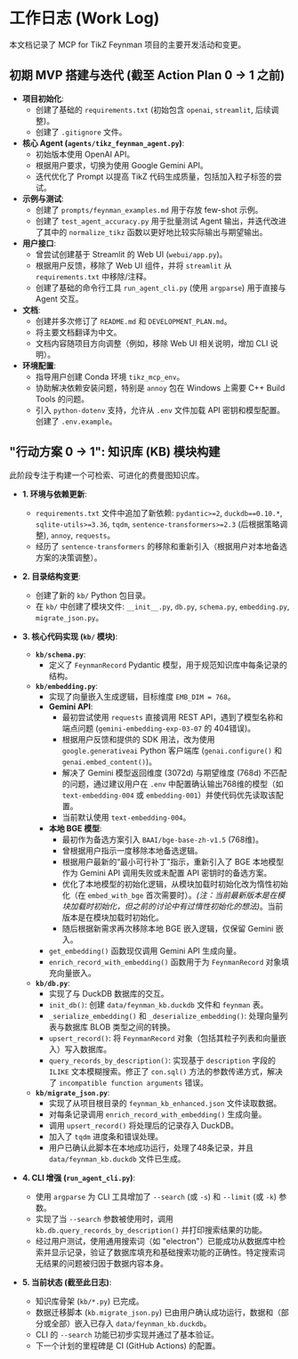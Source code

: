 # 工作日志 (Work Log)

本文档记录了 MCP for TikZ Feynman 项目的主要开发活动和变更。

## 初期 MVP 搭建与迭代 (截至 Action Plan 0 → 1 之前)

*   **项目初始化**:
    *   创建了基础的 `requirements.txt` (初始包含 `openai`, `streamlit`, 后续调整)。
    *   创建了 `.gitignore` 文件。
*   **核心 Agent (`agents/tikz_feynman_agent.py`)**:
    *   初始版本使用 OpenAI API。
    *   根据用户要求，切换为使用 Google Gemini API。
    *   迭代优化了 Prompt 以提高 TikZ 代码生成质量，包括加入粒子标签的尝试。
*   **示例与测试**:
    *   创建了 `prompts/feynman_examples.md` 用于存放 few-shot 示例。
    *   创建了 `test_agent_accuracy.py` 用于批量测试 Agent 输出，并迭代改进了其中的 `normalize_tikz` 函数以更好地比较实际输出与期望输出。
*   **用户接口**:
    *   曾尝试创建基于 Streamlit 的 Web UI (`webui/app.py`)。
    *   根据用户反馈，移除了 Web UI 组件，并将 `streamlit` 从 `requirements.txt` 中移除/注释。
    *   创建了基础的命令行工具 `run_agent_cli.py` (使用 `argparse`) 用于直接与 Agent 交互。
*   **文档**:
    *   创建并多次修订了 `README.md` 和 `DEVELOPMENT_PLAN.md`。
    *   将主要文档翻译为中文。
    *   文档内容随项目方向调整（例如，移除 Web UI 相关说明，增加 CLI 说明）。
*   **环境配置**:
    *   指导用户创建 Conda 环境 `tikz_mcp_env`。
    *   协助解决依赖安装问题，特别是 `annoy` 包在 Windows 上需要 C++ Build Tools 的问题。
    *   引入 `python-dotenv` 支持，允许从 `.env` 文件加载 API 密钥和模型配置。创建了 `.env.example`。

## "行动方案 0 → 1": 知识库 (KB) 模块构建

此阶段专注于构建一个可检索、可进化的费曼图知识库。

*   **1. 环境与依赖更新**:
    *   `requirements.txt` 文件中追加了新依赖: `pydantic>=2`, `duckdb==0.10.*`, `sqlite-utils>=3.36`, `tqdm`, `sentence-transformers>=2.3` (后根据策略调整), `annoy`, `requests`。
    *   经历了 `sentence-transformers` 的移除和重新引入（根据用户对本地备选方案的决策调整）。

*   **2. 目录结构变更**:
    *   创建了新的 `kb/` Python 包目录。
    *   在 `kb/` 中创建了模块文件: `__init__.py`, `db.py`, `schema.py`, `embedding.py`, `migrate_json.py`。

*   **3. 核心代码实现 (`kb/` 模块)**:
    *   **`kb/schema.py`**:
        *   定义了 `FeynmanRecord` Pydantic 模型，用于规范知识库中每条记录的结构。
    *   **`kb/embedding.py`**:
        *   实现了向量嵌入生成逻辑，目标维度 `EMB_DIM = 768`。
        *   **Gemini API**:
            *   最初尝试使用 `requests` 直接调用 REST API，遇到了模型名称和端点问题 (`gemini-embedding-exp-03-07` 的 404错误)。
            *   根据用户反馈和提供的 SDK 用法，改为使用 `google.generativeai` Python 客户端库 (`genai.configure()` 和 `genai.embed_content()`)。
            *   解决了 Gemini 模型返回维度 (3072d) 与期望维度 (768d) 不匹配的问题，通过建议用户在 `.env` 中配置确认输出768维的模型（如 `text-embedding-004` 或 `embedding-001`）并使代码优先读取该配置。
            *   当前默认使用 `text-embedding-004`。
        *   **本地 BGE 模型**:
            *   最初作为备选方案引入 `BAAI/bge-base-zh-v1.5` (768维)。
            *   曾根据用户指示一度移除本地备选逻辑。
            *   根据用户最新的“最小可行补丁”指示，重新引入了 BGE 本地模型作为 Gemini API 调用失败或未配置 API 密钥时的备选方案。
            *   优化了本地模型的初始化逻辑，从模块加载时初始化改为惰性初始化（在 `embed_with_bge` 首次需要时）。*(注：当前最新版本是在模块加载时初始化，但之前的讨论中有过惰性初始化的想法)*。当前版本是在模块加载时初始化。
            *   随后根据新需求再次移除本地 BGE 嵌入逻辑，仅保留 Gemini 嵌入。
        *   `get_embedding()` 函数现仅调用 Gemini API 生成向量。
        *   `enrich_record_with_embedding()` 函数用于为 `FeynmanRecord` 对象填充向量嵌入。
    *   **`kb/db.py`**:
        *   实现了与 DuckDB 数据库的交互。
        *   `init_db()`: 创建 `data/feynman_kb.duckdb` 文件和 `feynman` 表。
        *   `_serialize_embedding()` 和 `_deserialize_embedding()`: 处理向量列表与数据库 BLOB 类型之间的转换。
        *   `upsert_record()`: 将 `FeynmanRecord` 对象（包括其粒子列表和向量嵌入）写入数据库。
        *   `query_records_by_description()`: 实现基于 `description` 字段的 `ILIKE` 文本模糊搜索。修正了 `con.sql()` 方法的参数传递方式，解决了 `incompatible function arguments` 错误。
    *   **`kb/migrate_json.py`**:
        *   实现了从项目根目录的 `feynman_kb_enhanced.json` 文件读取数据。
        *   对每条记录调用 `enrich_record_with_embedding()` 生成向量。
        *   调用 `upsert_record()` 将处理后的记录存入 DuckDB。
        *   加入了 `tqdm` 进度条和错误处理。
        *   用户已确认此脚本在本地成功运行，处理了48条记录，并且 `data/feynman_kb.duckdb` 文件已生成。

*   **4. CLI 增强 (`run_agent_cli.py`)**:
    *   使用 `argparse` 为 CLI 工具增加了 `--search` (或 `-s`) 和 `--limit` (或 `-k`) 参数。
    *   实现了当 `--search` 参数被使用时，调用 `kb.db.query_records_by_description()` 并打印搜索结果的功能。
    *   经过用户测试，使用通用搜索词（如 "electron"）已能成功从数据库中检索并显示记录，验证了数据库填充和基础搜索功能的正确性。特定搜索词无结果的问题被归因于数据内容本身。

*   **5. 当前状态 (截至此日志)**:
    *   知识库骨架 (`kb/*.py`) 已完成。
    *   数据迁移脚本 (`kb.migrate_json.py`) 已由用户确认成功运行，数据和（部分或全部）嵌入已存入 `data/feynman_kb.duckdb`。
    *   CLI 的 `--search` 功能已初步实现并通过了基本验证。
    *   下一个计划的里程碑是 CI (GitHub Actions) 的配置。
